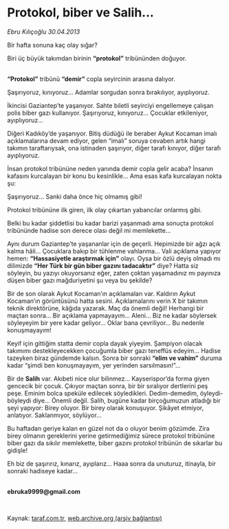 # Protokol, biber ve Salih...

*Ebru Kılıçoğlu 30.04.2013*

<div class="yazi"><p>Bir hafta sonuna kaç olay sığar? </p>
<p>Biri üç büyük takımdan birinin <b>“protokol”</b> tribününden doğuyor.</p>
<p><b><br/>“Protokol”</b> tribünü <b>“demir”</b> copla seyircinin arasına dalıyor. </p>
<p>Şaşırıyoruz, kınıyoruz... Adamlar sorgudan sonra bırakılıyor, ayıplıyoruz.</p>
<p>İkincisi Gaziantep’te yaşanıyor. Sahte biletli seyirciyi engellemeye çalışan polis biber gazı kullanıyor. Şaşırıyoruz, kınıyoruz... Çocuklar etkileniyor, ayıplıyoruz...</p>
<p>Diğeri Kadıköy’de yaşanıyor. Bitiş düdüğü ile beraber Aykut Kocaman imalı açıklamalarına devam ediyor, gelen “imalı” soruya cevaben artık hangi takımın taraftarıysak, ona istinaden şaşırıyor, diğer tarafı kınıyor, diğer tarafı ayıplıyoruz.</p>
<p>İnsan protokol tribününe neden yanında demir copla gelir acaba? İnsanın kafasını kurcalayan bir konu bu kesinlikle... Ama esas kafa kurcalayan nokta şu: </p>
<p>Şaşırıyoruz... Sanki daha önce hiç olmamış gibi! </p>
<p>Protokol tribününe ilk giren, ilk olay çıkartan yabancılar onlarmış gibi. </p>
<p>Belki bu kadar şiddetlisi bu kadar barizi yaşanmadı ama sonuçta protokol tribününde hadise son derece olası değil mi memlekette... </p>
<p>Aynı durum Gaziantep’te yaşananlar için de geçerli. Hepimizde bir ağzı açık kalma hâli... Çocuklara bakıp bir tühlenme vahlanma... Vali açıklama yapıyor hemen: <b>“Hassasiyetle araştırmak için”</b> olayı. Oysa bir özlü deyiş olmadı mı dilimizde <b>“Her Türk bir gün biber gazını tadacaktır”</b> diye? Hatta siz söyleyin, bu yazıyı okuyorsanız eğer, zaten çoktan yaşamadınız mı payınıza düşen biber gazı mağduriyetini şu veya bu şekilde?</p>
<p>Bir de son olarak Aykut Kocaman’ın açıklamaları var. Kaldırın Aykut Kocaman’ın görüntüsünü hatta sesini. Açıklamalarını verin X bir takımın teknik direktörüne, kâğıda yazarak. Maç da önemli değil! Herhangi bir maçtan sonra... Bir açıklama yapmayayım... Aleni... Biz ne kadar söylersek söyleyeyim bir yere kadar geliyor... Oklar bana çevriliyor... Bu nedenle konuşmayayım!</p>
<p>Keyif için gittiğim statta demir copla dayak yiyeyim. Şampiyon olacak takımımı destekleyecekken çocuğumla biber gazı teneffüs edeyim... Hadise tazeyken biraz gündemde kalsın. Sonra bir sonraki <b>“elim ve vahim”</b> duruma kadar “şimdi ben konuşmayayım, yer yerinden sarsılmasın!”... </p>
<p>Bir de <b>Salih</b> var. Akıbeti nice olur bilinmez... Kayserispor’da forma giyen gencecik bir çocuk. Çıkıyor maçtan sonra, bir bir sıralıyor dertlerini peş peşe. Eminim bolca speküle edilecek söyledikleri. Dedim-demedim, öyleydi-böyleydi diye... Önemli değil. Salih, bugüne kadar birçoğumuzun atladığı bir şeyi yapıyor: Birey oluyor. Bir birey olarak konuşuyor. Şikâyet etmiyor, anlatıyor. Saklanmıyor, söylüyor... </p>
<p>Bu haftadan geriye kalan en güzel not da o oluyor benim gözümde. Zira birey olmanın gereklerini yerine getirmediğimiz sürece protokol tribününe biber gazı da sıkılır memlekette, biber gazını protokol tribünün de sıkarlar bu gidişle!</p>
<p>Eh biz de şaşırırız, kınarız, ayıplarız... Haaa sonra da unuturuz, itinayla, bir sonraki hadiseye kadar...</p><b>
<p><br/>ebruka9999@gmail.com</p>
<p></p></b> 
</div>

Kaynak: [taraf.com.tr](http://www.taraf.com.tr/ebru-kilicoglu/makale-protokol-biber-ve-salih.htm), [web.archive.org (arşiv bağlantısı)](http://web.archive.org/web/20131107104553/http://www.taraf.com.tr/ebru-kilicoglu/makale-protokol-biber-ve-salih.htm)
